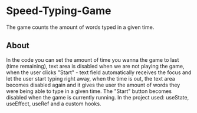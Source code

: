 # Speed-Typing-Game
The game counts the amount of words typed in a given time.    


## About 

In the code you can set the amount of time you wanna the game to last (time remaining), text area is disabled when we are not playing the game, when the user clicks "Start" - text field automatically receives the focus and let the user start typing right away, when the time is out, the text area becomes disabled again and it gives the user the amount of words they were being able to type in a given time. The "Start" button becomes disabled when the game is currently running. In the project used: useState, useEffect, useRef and a custom hooks. 
   
